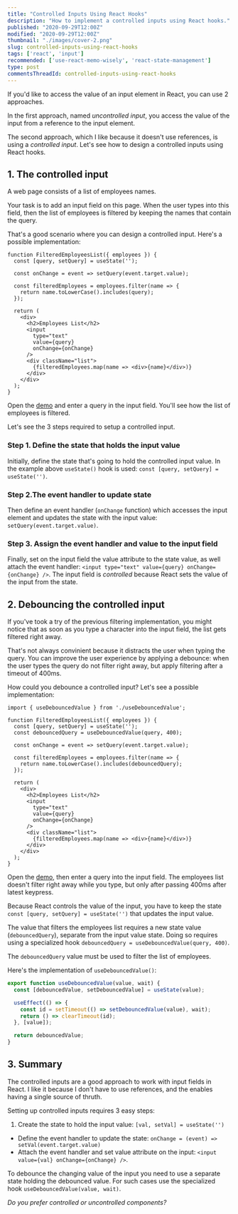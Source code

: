 ```yaml
---
title: "Controlled Inputs Using React Hooks"
description: "How to implement a controlled inputs using React hooks."
published: "2020-09-29T12:00Z"
modified: "2020-09-29T12:00Z"
thumbnail: "./images/cover-2.png"
slug: controlled-inputs-using-react-hooks
tags: ['react', 'input']
recommended: ['use-react-memo-wisely', 'react-state-management']
type: post
commentsThreadId: controlled-inputs-using-react-hooks
---
```


If you'd like to access the value of an input element in React, you can use 2 approaches. 

In the first approach, named *uncontrolled input*, you access the value of the input from a reference to the input element.  

The second approach, which I like because it doesn't use references, is using a *controlled input*. Let's see how to design a controlled inputs using React hooks.  

## 1. The controlled input

A web page consists of a list of employees names.  

Your task is to add an input field on this page. When the user types into this field, then the list of employees is filtered by keeping the names that contain the query.  

That's a good scenario where you can design a controlled input. Here's a possible implementation:

```jsx{2,4,15-17}
function FilteredEmployeesList({ employees }) {
  const [query, setQuery] = useState('');
  
  const onChange = event => setQuery(event.target.value);

  const filteredEmployees = employees.filter(name => {
    return name.toLowerCase().includes(query);
  });

  return (
    <div>
      <h2>Employees List</h2>
      <input 
        type="text" 
        value={query} 
        onChange={onChange}
      />
      <div className="list">
        {filteredEmployees.map(name => <div>{name}</div>)}
      </div>
    </div>
  );
}
```

Open the [demo]() and enter a query in the input field. You'll see how the list of employees is filtered.  

Let's see the 3 steps required to setup a controlled input.  

### Step 1. Define the state that holds the input value

Initially, define the state that's going to hold the controlled input value. In the example above `useState()` hook is used: `const [query, setQuery] = useState('')`.  

### Step 2.The event handler to update state

Then define an event handler (`onChange` function) which accesses the input element and updates the state with the input value: `setQuery(event.target.value)`.  

### Step 3. Assign the event handler and value to the input field

Finally, set on the input field the value attribute to the state value, as well attach the event handler: `<input type="text" value={query} onChange={onChange} />`. The input field is *controlled* because React sets the value of the input from the state.   

## 2. Debouncing the controlled input

If you've took a try of the previous filtering implementation, you might notice that as soon as you type a character into the input field, the list gets filtered right away.  

That's not always convinient because it distracts the user when typing the query. You can improve the user experience by applying a debounce: when the user types the query do not filter right away, but apply filtering after a timeout of 400ms.  

How could you debounce a controlled input? Let's see a possible implementation:

```jsx{1,5,10}
import { useDebouncedValue } from './useDebouncedValue';

function FilteredEmployeesList({ employees }) {
  const [query, setQuery] = useState('');
  const debouncedQuery = useDebouncedValue(query, 400);
  
  const onChange = event => setQuery(event.target.value);

  const filteredEmployees = employees.filter(name => {
    return name.toLowerCase().includes(debouncedQuery);
  });

  return (
    <div>
      <h2>Employees List</h2>
      <input 
        type="text" 
        value={query} 
        onChange={onChange}
      />
      <div className="list">
        {filteredEmployees.map(name => <div>{name}</div>)}
      </div>
    </div>
  );
}
```

Open the [demo](), then enter a query into the input field. The employees list doesn't filter right away while you type, but only after passing 400ms after latest keypress.  

Because React controls the value of the input, you have to keep the state `const [query, setQuery] = useState('')` that updates the input value.  

The value that filters the employees list requires a new state value (`debouncedQuery`), separate from the input value state. Doing so requires using a specialized hook
`debouncedQuery = useDebouncedValue(query, 400)`.  

The `debouncedQuery` value must be used to filter the list of employees.  

Here's the implementation of `useDebouncedValue()`:

```javascript
export function useDebouncedValue(value, wait) {
  const [debouncedValue, setDebouncedValue] = useState(value);

  useEffect(() => {
    const id = setTimeout(() => setDebouncedValue(value), wait);
    return () => clearTimeout(id);
  }, [value]);

  return debouncedValue;
}
```

## 3. Summary

The controlled inputs are a good approach to work with input fields in React. I like it because I don't have to use references, and the enables having a single source of thruth.  

Setting up controlled inputs requires 3 easy steps:  

1. Create the state to hold the input value: `[val, setVal] = useState('')`
* Define the event handler to update the state: `onChange = (event) => setVal(event.target.value)`
* Attach the event handler and set value attribute on the input: `<input value={val} onChange={onChange} />`.  

To debounce the changing value of the input you need to use a separate state holding the debounced value. For such cases use the specialized hook `useDebouncedValue(value, wait)`.  

*Do you prefer controlled or uncontrolled components?*